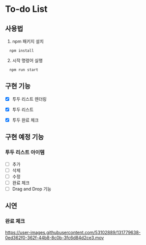 # To-do List

## 사용법
1.  npm 패키지 설치
  ```
    npm install
  ```
2.  시작 명령어 실행
  ```
    npm run start
  ```

## 구현 기능
- [x] 투두 리스트 렌더링
- [x] 투두 리스트
- [x] 투두 완료 체크


## 구현 예정 기능
### 투두 리스트 아이템
- [ ] 추가
- [ ] 삭제
- [ ] 수정
- [ ] 완료 체크
- [ ] Drag and Drop 기능

## 시연
### 완료 체크
https://user-images.githubusercontent.com/53102889/131779638-0ed362f0-362f-44b8-8c0b-3fc6d84d2ce3.mov

